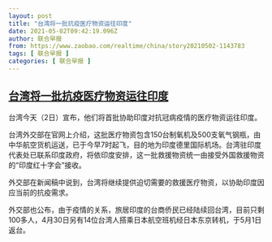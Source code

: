 ```yaml
---
layout: post
title: "台湾将一批抗疫医疗物资运往印度"
date: 2021-05-02T09:42:19.096Z
author: 联合早报
from: https://www.zaobao.com/realtime/china/story20210502-1143783
tags: [ 联合早报 ]
categories: [ 联合早报 ]
---
```

<!--1619997720000-->
[台湾将一批抗疫医疗物资运往印度](https://www.zaobao.com/realtime/china/story20210502-1143783)
------

<div>
<p>台湾今天（2日）宣布，他们将首批协助印度对抗冠病疫情的医疗物资运往印度。</p><p>台湾外交部在官网上介绍，这批医疗物资包含150台制氧机及500支氧气钢瓶，由中华航空货机运送，已于今早7时起飞，目的地为印度德里国际机场。台湾驻印度代表处已联系印度政府，将依印度安排，这一批救援物资统一由接受外国救援物资的“印度红十字会”接收。</p><p>外交部在新闻稿中说到，台湾将继续提供迫切需要的救援医疗物资，以协助印度因应当前的抗疫需求。</p><section id="imu"><div id="dfp-ad-imu1">        </div></section><p>外交部也公布，由于疫情的关系，旅居印度的台商侨民已经陆续回台湾，目前只剩100多人，4月30日另有14位台湾人搭乘日本航空班机经日本东京转机，于5月1日返台。</p>      <div id="innity-in-post"></div><div id="dfp-ad-midarticlespecial">        </div>
</div>
